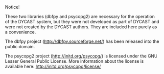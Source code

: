 Notice!

These two libraries (dbfpy and psycopg2) are necessary for the operation of the DYCAST system, but they were not developed as part of DYCAST and were not created by the DYCAST authors. They are included here purely as a convenience.

The dbfpy project (http://dbfpy.sourceforge.net/) has been released into the public domain.

The psycopg2 project (http://initd.org/psycopg/) is licensed under the GNU Lesser General Public License. More information about the license is available here: http://initd.org/psycopg/license/


